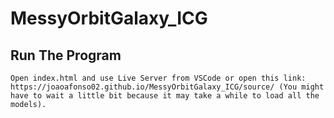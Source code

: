 # MessyOrbitGalaxy_ICG

## Run The Program
```
Open index.html and use Live Server from VSCode or open this link: https://joaoafonso02.github.io/MessyOrbitGalaxy_ICG/source/ (You might have to wait a little bit because it may take a while to load all the models).
```